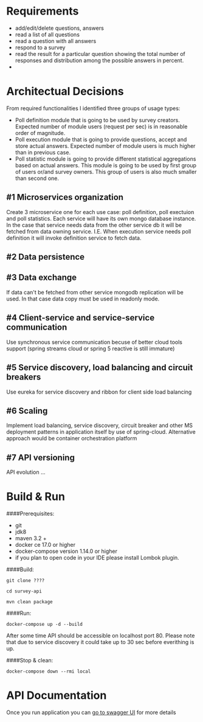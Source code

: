 # Requirements #

 - add/edit/delete questions, answers
 - read a list of all questions
 - read a question with all answers
 - respond to a survey
 - read the result for a particular question showing the total number of responses and distribution among the 
   possible answers in percent.
 -   
# Architectual Decisions #

From required functionalities I identified three groups of usage types:

- Poll definition module that is going to be used by survey creators. 
Expected number of module users (request per sec) is in reasonable order of magnitude. 
- Poll execution module that is going to provide questions, accept and store actual answers. 
Expected number of module users is much higher than in previous case.
- Poll statistic module is going to provide different statistical aggregations based on actual answers. 
This module is going to be used by first group of users or/and survey owners. 
This group of users is also much smaller than second one.

## #1 Microservices organization ##
Create 3 microservice one for each use case: poll definition, poll exectuion and poll statistics.
Each service will have its own mongo database instance. 
In the case that service needs data from the other service db it will be fetched from data owning service.
I.E. When execution service needs poll definition it will invoke definition service to fetch data.
## #2 Data persistence ##

## #3 Data exchange ##
If data can't be fetched from other service mongodb replication will be used. 
In that case data copy must be used in readonly mode.
## #4 Client-service and service-service communication ##
Use synchronous service communication becuse of better cloud tools support (spring streams  cloud or spring 5 reactive is still immature)
## #5 Service discovery, load balancing and circuit breakers ##
Use eureka for service discovery and ribbon for client side load balancing
## #6 Scaling ##
Implement load balancing, service discovery, circuit breaker and other MS deployment patterns in application itself by use of spring-cloud.
Alternative approach would be container orchestration platform
## #7 API versioning ##
API evolution ...


# Build & Run #
####Prerequisites: 
- git
- jdk8
- maven 3.2 +
- docker ce 17.0 or higher
- docker-compose version 1.14.0 or higher
- if you plan to open code in your IDE please install Lombok plugin.

####Build:

`git clone ????`

`cd survey-api`

`mvn clean package`
 
####Run: 
 
 `docker-compose up -d --build`

After some time API should be accessible on localhost port 80.
Please note that due to service discovery it could take up to 30 sec before everithing is up.
 
####Stop & clean:

`docker-compose down --rmi local`

# API Documentation #
Once you run application you can [go to swagger UI](http://localhost/swagger-ui.html)
for more details
